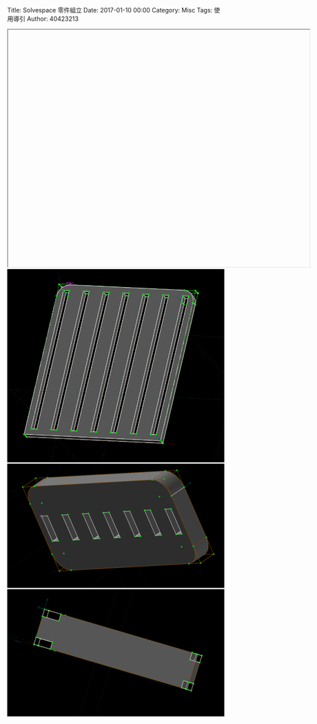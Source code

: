 Title: Solvespace 零件組立
Date: 2017-01-10 00:00
Category: Misc
Tags: 使用導引
Author: 40423213

<iframe src="Y:/tmp/40423213/w13/w13.html" width="700" height="550"></iframe>
<a><img src="..\w12\3.png" /></a>
<a><img src="..\w12\4.png" /></a>
<a><img src="..\w12\5.png" /></a>